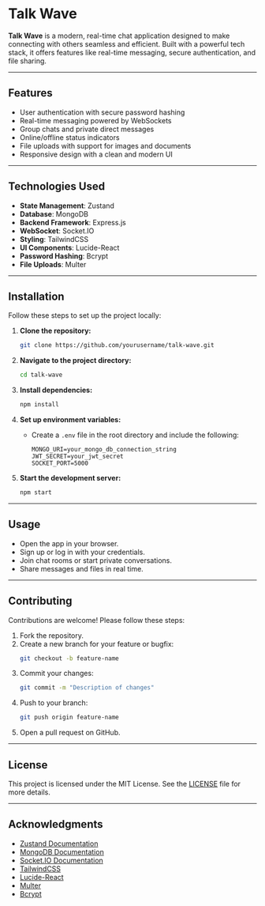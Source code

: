 # Talk Wave

**Talk Wave** is a modern, real-time chat application designed to make connecting with others seamless and efficient. Built with a powerful tech stack, it offers features like real-time messaging, secure authentication, and file sharing.

---

## Features
- User authentication with secure password hashing
- Real-time messaging powered by WebSockets
- Group chats and private direct messages
- Online/offline status indicators
- File uploads with support for images and documents
- Responsive design with a clean and modern UI

---

## Technologies Used
- **State Management**: Zustand
- **Database**: MongoDB
- **Backend Framework**: Express.js
- **WebSocket**: Socket.IO
- **Styling**: TailwindCSS
- **UI Components**: Lucide-React
- **Password Hashing**: Bcrypt
- **File Uploads**: Multer

---

## Installation

Follow these steps to set up the project locally:

1. **Clone the repository:**
   ```bash
   git clone https://github.com/yourusername/talk-wave.git
   ```

2. **Navigate to the project directory:**
   ```bash
   cd talk-wave
   ```

3. **Install dependencies:**
   ```bash
   npm install
   ```

4. **Set up environment variables:**
   - Create a `.env` file in the root directory and include the following:
     ```
     MONGO_URI=your_mongo_db_connection_string
     JWT_SECRET=your_jwt_secret
     SOCKET_PORT=5000
     ```

5. **Start the development server:**
   ```bash
   npm start
   ```

---

## Usage
- Open the app in your browser.
- Sign up or log in with your credentials.
- Join chat rooms or start private conversations.
- Share messages and files in real time.

---

## Contributing
Contributions are welcome! Please follow these steps:

1. Fork the repository.
2. Create a new branch for your feature or bugfix:
   ```bash
   git checkout -b feature-name
   ```
3. Commit your changes:
   ```bash
   git commit -m "Description of changes"
   ```
4. Push to your branch:
   ```bash
   git push origin feature-name
   ```
5. Open a pull request on GitHub.

---

## License
This project is licensed under the MIT License. See the [LICENSE](./LICENSE) file for more details.

---

## Acknowledgments
- [Zustand Documentation](https://zustand-demo.pmnd.rs/)
- [MongoDB Documentation](https://www.mongodb.com/docs/)
- [Socket.IO Documentation](https://socket.io/docs/)
- [TailwindCSS](https://tailwindcss.com/)
- [Lucide-React](https://lucide.dev/docs/lucide-react/)
- [Multer](https://github.com/expressjs/multer)
- [Bcrypt](https://www.npmjs.com/package/bcrypt)

